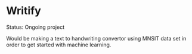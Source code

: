 # Writify

Status: Ongoing project

Would be making a text to handwriting convertor using MNSIT data set in order to get started with machine learning.
